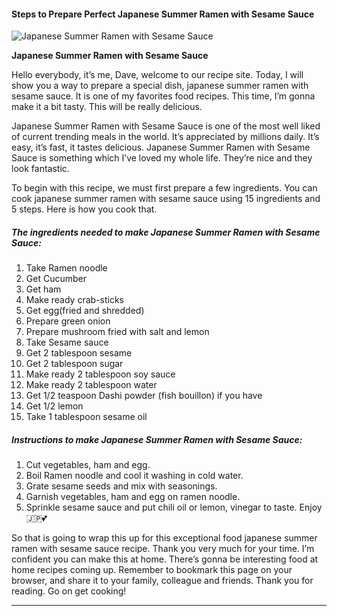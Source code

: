             

#### Steps to Prepare Perfect Japanese Summer Ramen with Sesame Sauce

![Japanese Summer Ramen with Sesame Sauce](https://img-global.cpcdn.com/recipes/79c2c2238c6e0da4/751x532cq70/japanese-summer-ramen-with-sesame-sauce-recipe-main-photo.jpg)

**Japanese Summer Ramen with Sesame Sauce**

Hello everybody, it’s me, Dave, welcome to our recipe site. Today, I will show you a way to prepare a special dish, japanese summer ramen with sesame sauce. It is one of my favorites food recipes. This time, I’m gonna make it a bit tasty. This will be really delicious.

Japanese Summer Ramen with Sesame Sauce is one of the most well liked of current trending meals in the world. It’s appreciated by millions daily. It’s easy, it’s fast, it tastes delicious. Japanese Summer Ramen with Sesame Sauce is something which I’ve loved my whole life. They’re nice and they look fantastic.

To begin with this recipe, we must first prepare a few ingredients. You can cook japanese summer ramen with sesame sauce using 15 ingredients and 5 steps. Here is how you cook that.

##### The ingredients needed to make Japanese Summer Ramen with Sesame Sauce:

1.  Take Ramen noodle
2.  Get Cucumber
3.  Get ham
4.  Make ready crab-sticks
5.  Get egg(fried and shredded)
6.  Prepare green onion
7.  Prepare mushroom fried with salt and lemon
8.  Take Sesame sauce
9.  Get 2 tablespoon sesame
10.  Get 2 tablespoon sugar
11.  Make ready 2 tablespoon soy sauce
12.  Make ready 2 tablespoon water
13.  Get 1/2 teaspoon Dashi powder (fish bouillon) if you have
14.  Get 1/2 lemon
15.  Take 1 tablespoon sesame oil

##### Instructions to make Japanese Summer Ramen with Sesame Sauce:

1.  Cut vegetables, ham and egg.
2.  Boil Ramen noodle and cool it washing in cold water.
3.  Grate sesame seeds and mix with seasonings.
4.  Garnish vegetables, ham and egg on ramen noodle.
5.  Sprinkle sesame sauce and put chili oil or lemon, vinegar to taste. Enjoy 🇯🇵💕

So that is going to wrap this up for this exceptional food japanese summer ramen with sesame sauce recipe. Thank you very much for your time. I’m confident you can make this at home. There’s gonna be interesting food at home recipes coming up. Remember to bookmark this page on your browser, and share it to your family, colleague and friends. Thank you for reading. Go on get cooking!

* * *